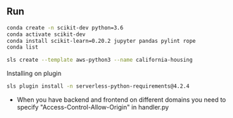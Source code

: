 ## Run

```bash
conda create -n scikit-dev python=3.6
conda activate scikit-dev
conda install scikit-learn=0.20.2 jupyter pandas pylint rope
conda list 
```

```bash
sls create --template aws-python3 --name california-housing
```

Installing on plugin
```bash
sls plugin install -n serverless-python-requirements@4.2.4 
```

- When you have backend and frontend on different domains 
you need to specify "Access-Control-Allow-Origin" in 
handler.py